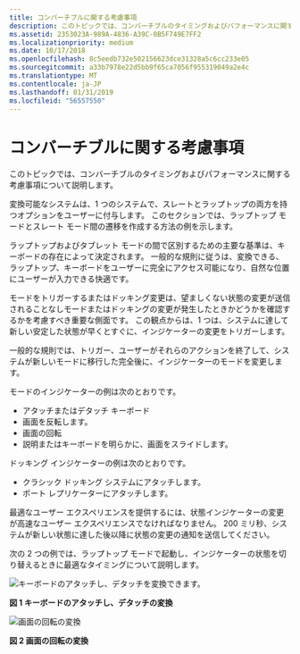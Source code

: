 ```yaml
---
title: コンバーチブルに関する考慮事項
description: このトピックでは、コンバーチブルのタイミングおよびパフォーマンスに関する考慮事項について説明します。
ms.assetid: 2353023A-989A-4836-A39C-0B5F749E7FF2
ms.localizationpriority: medium
ms.date: 10/17/2018
ms.openlocfilehash: 8c5eedb732e502156623dce31328a5c6cc233e05
ms.sourcegitcommit: a33b7978e22d5bb9f65ca7056f955319049a2e4c
ms.translationtype: MT
ms.contentlocale: ja-JP
ms.lasthandoff: 01/31/2019
ms.locfileid: "56557550"
---
```

# <a name="considerations-for-convertibles"></a>コンバーチブルに関する考慮事項


このトピックでは、コンバーチブルのタイミングおよびパフォーマンスに関する考慮事項について説明します。

変換可能なシステムは、1 つのシステムで、スレートとラップトップの両方を持つオプションをユーザーに付与します。 このセクションでは、ラップトップ モードとスレート モード間の遷移を作成する方法の例を示します。

ラップトップおよびタブレット モードの間で区別するための主要な基準は、キーボードの存在によって決定されます。 一般的な規則に従うは、変換できる、ラップトップ、キーボードをユーザーに完全にアクセス可能になり、自然な位置にユーザーが入力できる快適です。

モードをトリガーするまたはドッキング変更は、望ましくない状態の変更が送信されることなしモードまたはドッキングの変更が発生したときかどうかを確認するかを考慮すべき重要な側面です。 この観点からは、1 つは、システムに達して新しい安定した状態が早くとすぐに、インジケーターの変更をトリガーします。

一般的な規則では、トリガー、ユーザーがそれらのアクションを終了して、システムが新しいモードに移行した完全後に、インジケーターのモードを変更します。

モードのインジケーターの例は次のとおりです。

-   アタッチまたはデタッチ キーボード
-   画面を反転します。
-   画面の回転
-   説明またはキーボードを明らかに、画面をスライドします。

ドッキング インジケーターの例は次のとおりです。

-   クラシック ドッキング システムにアタッチします。
-   ポート レプリケーターにアタッチします。

最適なユーザー エクスペリエンスを提供するには、状態インジケーターの変更が高速なユーザー エクスペリエンスでなければなりません。 200 ミリ秒、システムが新しい状態に達した後以降に状態の変更の通知を送信してください。

次の 2 つの例では、ラップトップ モードで起動し、インジケーターの状態を切り替えるときに最適なタイミングについて説明します。

![キーボードのアタッチし、デタッチを変換できます。](images/keyboardattachdetachconvertible.jpg)

**図 1 キーボードのアタッチし、デタッチの変換**

![画面の回転の変換](images/screenswivelconvertible.jpg)

**図 2 画面の回転の変換**

 

 




